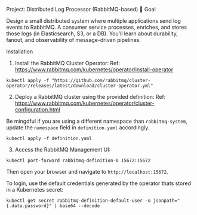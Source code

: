 Project: Distributed Log Processor (RabbitMQ-based)
🎯 Goal

Design a small distributed system where multiple applications send log events to RabbitMQ.
A consumer service processes, enriches, and stores those logs (in Elasticsearch, S3, or a DB).
You’ll learn about durability, fanout, and observability of message-driven pipelines.

Installation
1. Install the RabbitMQ Cluster Operator: Ref: https://www.rabbitmq.com/kubernetes/operator/install-operator
```
kubectl apply -f "https://github.com/rabbitmq/cluster-operator/releases/latest/download/cluster-operator.yml"
```
2. Deploy a RabbitMQ cluster using the provided definition: Ref: https://www.rabbitmq.com/kubernetes/operator/cluster-configuration.html

Be mingdful if you are using a different namespace than `rabbitmq-system`, update the `namespace` field in `definition.yaml` accordingly.
```
kubectl apply -f definition.yaml
```

3. Access the RabbitMQ Management UI:
```
kubectl port-forward rabbitmq-definition-0 15672:15672
```
Then open your browser and navigate to `http://localhost:15672`.

To login, use the default credentials generated by the operator thats stored in a Kubernetes secret:
```kubectl get secret rabbitmq-definition-default-user -o jsonpath="{.data.username}" | base64 --decode
kubectl get secret rabbitmq-definition-default-user -o jsonpath="{.data.password}" | base64 --decode